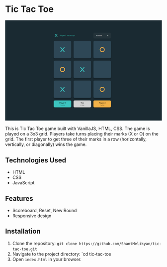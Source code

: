 # Tic Tac Toe
![alt text](https://github.com/ShantMelikyan/tic-tac-toe/blob/master/tic-tac-toe.PNG?raw=true) 

This is Tic Tac Toe game built with VanillaJS, HTML, CSS. The game is played on a 3x3 grid. Players take turns placing their marks (X or O) on the grid. 
The first player to get three of their marks in a row (horizontally, vertically, or diagonally) wins the game.

## Technologies Used

- HTML
- CSS
- JavaScript

## Features

- Scoreboard, Reset, New Round
- Responsive design

## Installation

1. Clone the repository: `git clone https://github.com/ShantMelikyan/tic-tac-toe.git`
2. Navigate to the project directory: `cd tic-tac-toe
3. Open `index.html` in your browser.
